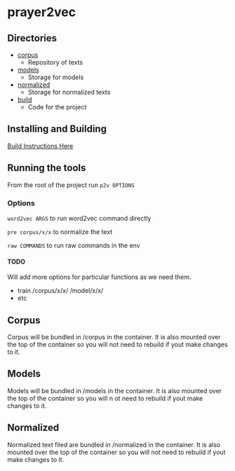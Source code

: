 # prayer2vec

## Directories

- [corpus](corpus)
  - Repository of texts
- [models](models)
  - Storage for models
- [normalized](normalized)
  - Storage for normalized texts
- [build](build)
  - Code for the project

## Installing and Building

[Build Instructions Here](BUILD.md)


## Running the tools
From the root of the project run
`p2v OPTIONS`

### Options
`word2vec ARGS` to run word2vec command directly

`pre corpus/x/x` to normalize the text

`raw COMMANDS` to run raw commands in the env

#### TODO
Will add more options for particular functions as we need them.
- train /corpus/x/x/ /model/x/x/
- etc


## Corpus
Corpus will be bundled in /corpus in the container. It is also mounted over the top of the container so you will not need to rebuild if yout make changes to it.

## Models
Models will be bundled in /models in the container. It is also mounted over the top of the container so you will n
ot need to rebuild if yout make changes to it.

## Normalized
Normalized text filed are bundled in /normalized in the container. It is also mounted over the top of the container so you will not need to rebuild if yout make changes to it.
